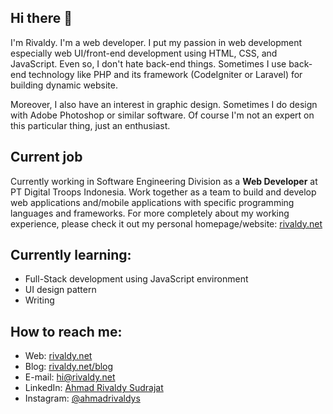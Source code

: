 ## Hi there 👋


I'm Rivaldy. I'm a web developer. I put my passion in web development especially web UI/front-end development using HTML, CSS, and JavaScript. Even so, 
I don't hate back-end things. Sometimes I use back-end technology like PHP and its framework (CodeIgniter or Laravel) for building dynamic website.

Moreover, I also have an interest in graphic design. Sometimes I do design with Adobe Photoshop or similar software. Of course I'm not an expert on this particular thing, just an enthusiast.


## Current job
Currently working in Software Engineering Division as a **Web Developer** at PT Digital Troops Indonesia. Work together as a team to build and develop web 
applications and/mobile applications with specific programming languages and frameworks. For more completely about my working experience, please check it out
my personal homepage/website: [rivaldy.net](https://rivaldy.net)

## Currently learning:
* Full-Stack development using JavaScript environment
* UI design pattern
* Writing

## How to reach me:
* Web: [rivaldy.net](https://rivaldy.net)
* Blog: [rivaldy.net/blog](https://rivaldy.net/blog)
* E-mail: [hi@rivaldy.net](mailto:hi@rivaldy.net)
* LinkedIn: [Ahmad Rivaldy Sudrajat](https://linkedin.com/in/ahmad-rivaldy-sudrajat)
* Instagram: [@ahmadrivaldys](https://instagram.com/ahmadrivaldys)
